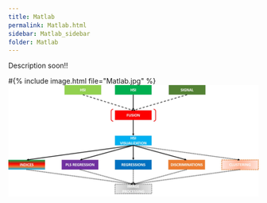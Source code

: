 ```yaml
---
title: Matlab
permalink: Matlab.html
sidebar: Matlab_sidebar
folder: Matlab
---
```


Description soon!!


#{% include image.html file="Matlab.jpg" %}
<img src="images/Matlab.jpg">


